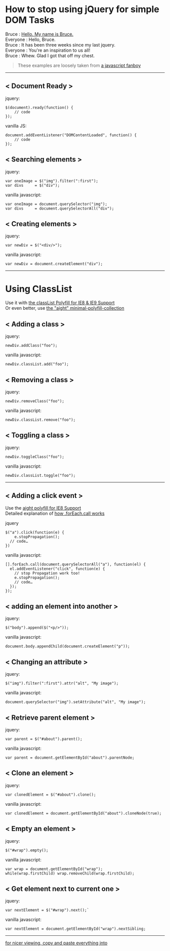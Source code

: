 How to stop using jQuery for simple DOM Tasks
=============================================
Bruce    : [Hello. My name is Bruce.](http://www.youtube.com/watch?v=1x9W70LJKVw)  
Everyone : Hello, Bruce.  
Bruce    : It has been three weeks since my last jquery.  
Everyone : You're an inspiration to us all!  
Bruce    : Whew. Glad I got that off my chest.  

> These examples are loosely taken from [a javascript fanboy](http://lab.victorcoulon.fr/javascript/vanilla-javascript-FTW.html)

---

< Document Ready >
------------------
jquery:

	$(document).ready(function() {
		// code
	});

vanilla JS:

	document.addEventListener("DOMContentLoaded", function() {
		// code
	});


< Searching elements >
----------------------
jquery:

	var oneImage = $("img").filter(":first");
	var divs     = $("div");

vanilla javascript:

	var oneImage = document.querySelector("img");
	var divs     = document.querySelectorAll("div");


< Creating elements >
---------------------
jquery:

	var newDiv = $("<div/>");

vanilla javascript:

	var newDiv = document.createElement("div");

---

Using ClassList
===============
Use it with [the classList Polyfill for IE8 & IE9 Support](https://github.com/eligrey/classList.js)  
Or even better, use [the "aight" minimal-polyfill-collection](https://github.com/shawnbot/aight)

< Adding a class >
------------------
jquery:

	newDiv.addClass("foo");

vanilla javascript:

	newDiv.classList.add("foo");


< Removing a class >
--------------------
jquery:

	newDiv.removeClass("foo");

vanilla javascript:

	newDiv.classList.remove("foo");


< Toggling a class >
--------------------
jquery:

	newDiv.toggleClass("foo");

vanilla javascript:

	newDiv.classList.toggle("foo");

---

< Adding a click event >
------------------------
Use the [aight polyfill for IE8 Support](https://github.com/shawnbot/aight)  
Detailed explanation of [how .forEach.call works](http://www.rqgg.net/topic/mzikq-what-does-foreach-call-does-in-javascript.html)

jquery

	$("a").click(function(e) {
		e.stopPropagation();
	  // code…
	})

vanilla javascript:

	[].forEach.call(document.querySelectorAll("a"), function(el) {
	  el.addEventListener("click", function(e) {
	  	// stop Propagation work too!
	  	e.stopPropagation();
	    // code…
	  });
	});


< adding an element into another >
----------------------------------
jquery:

	$("body").append($("<p/>"));

vanilla javascript:

	document.body.appendChild(document.createElement("p"));


< Changing an attribute >
-------------------------
jquery:

	$("img").filter(":first").attr("alt", "My image");

vanilla javascript:

	document.querySelector("img").setAttribute("alt", "My image");


< Retrieve parent element >
---------------------------
jquery:

	var parent = $("#about").parent();

vanilla javascript:

	var parent = document.getElementById("about").parentNode;


< Clone an element >
--------------------
jquery:

	var clonedElement = $("#about").clone();

vanilla javascript:

	var clonedElement = document.getElementById("about").cloneNode(true);


< Empty an element >
--------------------
jquery:

	$("#wrap").empty();

vanilla javascript:

	var wrap = document.getElementById("wrap");
	while(wrap.firstChild) wrap.removeChild(wrap.firstChild);


< Get element next to current one >
-----------------------------------
jquery:

	var nextElement = $("#wrap").next();`

vanilla javascript:

	var nextElement = document.getElementById("wrap").nextSibling;



---
[for nicer viewing, copy and paste everything into](http://markdownviewer.com)